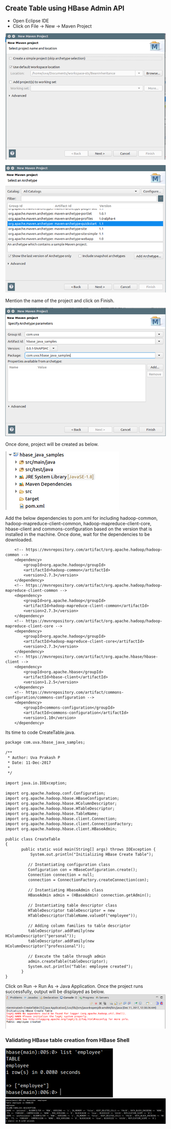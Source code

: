 ## Create Table using HBase Admin API

* Open Eclipse IDE
* Click on File -&gt; New -&gt; Maven Project

![](/assets/new_maven_proj_1.png)

![](/assets/new_maven_proj_2.png)

Mention the name of the project and click on Finish.

![](/assets/new_maven_proj_3.png)

Once done, project will be created as below.

![](/assets/project_structure.png)

Add the below dependencies to pom.xml for including hadoop-common, hadoop-mapreduce-client-common, hadoop-mapreduce-client-core, hbase-client and commons-configuration based on the version that is installed in the machine. Once done, wait for the dependencies to be downloaded.

```
    <!-- https://mvnrepository.com/artifact/org.apache.hadoop/hadoop-common -->
    <dependency>
        <groupId>org.apache.hadoop</groupId>
        <artifactId>hadoop-common</artifactId>
        <version>2.7.3</version>
    </dependency>
    <!-- https://mvnrepository.com/artifact/org.apache.hadoop/hadoop-mapreduce-client-common -->
    <dependency>
        <groupId>org.apache.hadoop</groupId>
        <artifactId>hadoop-mapreduce-client-common</artifactId>
        <version>2.7.3</version>
    </dependency>
    <!-- https://mvnrepository.com/artifact/org.apache.hadoop/hadoop-mapreduce-client-core -->
    <dependency>
        <groupId>org.apache.hadoop</groupId>
        <artifactId>hadoop-mapreduce-client-core</artifactId>
        <version>2.7.3</version>
    </dependency>
    <!-- https://mvnrepository.com/artifact/org.apache.hbase/hbase-client -->
    <dependency>
        <groupId>org.apache.hbase</groupId>
        <artifactId>hbase-client</artifactId>
        <version>1.2.5</version>
    </dependency>
    <!-- https://mvnrepository.com/artifact/commons-configuration/commons-configuration -->
    <dependency>
        <groupId>commons-configuration</groupId>
        <artifactId>commons-configuration</artifactId>
        <version>1.10</version>
    </dependency>
```

Its time to code CreateTable.java.

```
package com.uva.hbase_java_samples;

/**
 * Author: Uva Prakash P
 * Date: 11-Dec-2017
 *
 */

import java.io.IOException;

import org.apache.hadoop.conf.Configuration;
import org.apache.hadoop.hbase.HBaseConfiguration;
import org.apache.hadoop.hbase.HColumnDescriptor;
import org.apache.hadoop.hbase.HTableDescriptor;
import org.apache.hadoop.hbase.TableName;
import org.apache.hadoop.hbase.client.Connection;
import org.apache.hadoop.hbase.client.ConnectionFactory;
import org.apache.hadoop.hbase.client.HBaseAdmin;

public class CreateTable 
{
       public static void main(String[] args) throws IOException {
           System.out.println("Initializing HBase Create Table");

          // Instantiating configuration class
          Configuration con = HBaseConfiguration.create();
          Connection connection = null;
          connection = ConnectionFactory.createConnection(con);

          // Instantiating HbaseAdmin class
          HBaseAdmin admin = (HBaseAdmin) connection.getAdmin();

          // Instantiating table descriptor class
          HTableDescriptor tableDescriptor = new
          HTableDescriptor(TableName.valueOf("employee"));

          // Adding column families to table descriptor
          tableDescriptor.addFamily(new HColumnDescriptor("personal"));
          tableDescriptor.addFamily(new HColumnDescriptor("professional"));

          // Execute the table through admin
          admin.createTable(tableDescriptor);
          System.out.println("Table: employee created");
       }
}
```

Click on Run -&gt; Run As -&gt; Java Application. Once the project runs successfully, output will be displayed as below.![](/assets/output.png)

### Validating HBase table creation from HBase Shell

![](/assets/hbase-shell-1.png)![](/assets/hbase-shell-2.png)

